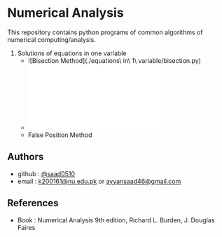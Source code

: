 
# Numerical Analysis

This repository contains python programs of common algorithms of numerical computing/analysis.

1. Solutions of equations in one variable
	- ![Bisection Method](./equations\ in\ 1\ variable/bisection.py)
	- ![Secant Method](./interpolation/lagrange.py)
	- False Position Method


## Authors

- github : [@saad0510](https://www.github.com/saad0510)
- email  : k200161@nu.edu.pk or ayyansaad46@gmail.com


## References

- Book : Numerical Analysis 9th edition, Richard L. Burden, J. Douglas Faires
